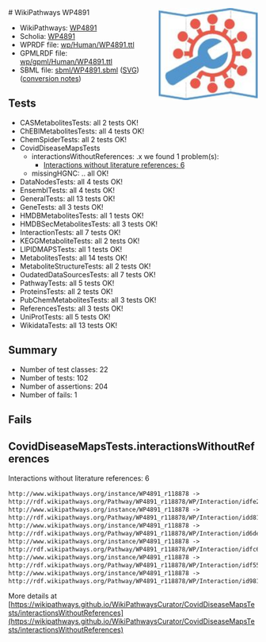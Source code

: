 <img style="float: right; width: 200px" src="../logo.png" />
# WikiPathways WP4891

* WikiPathways: [WP4891](https://identifiers.org/wikipathways:WP4891)
* Scholia: [WP4891](https://scholia.toolforge.org/wikipathways/WP4891)
* WPRDF file: [wp/Human/WP4891.ttl](../wp/Human/WP4891.ttl)
* GPMLRDF file: [wp/gpml/Human/WP4891.ttl](../wp/gpml/Human/WP4891.ttl)
* SBML file: [sbml/WP4891.sbml](../sbml/WP4891.sbml) ([SVG](../sbml/WP4891.svg)) ([conversion notes](../sbml/WP4891.txt))

## Tests
* CASMetabolitesTests: all 2 tests OK!
* ChEBIMetabolitesTests: all 4 tests OK!
* ChemSpiderTests: all 2 tests OK!
* CovidDiseaseMapsTests
    * interactionsWithoutReferences: .x we found 1 problem(s):
        * [Interactions without literature references: 6](#2e295934)
    * missingHGNC: .. all OK!
* DataNodesTests: all 4 tests OK!
* EnsemblTests: all 4 tests OK!
* GeneralTests: all 13 tests OK!
* GeneTests: all 3 tests OK!
* HMDBMetabolitesTests: all 1 tests OK!
* HMDBSecMetabolitesTests: all 3 tests OK!
* InteractionTests: all 7 tests OK!
* KEGGMetaboliteTests: all 2 tests OK!
* LIPIDMAPSTests: all 1 tests OK!
* MetabolitesTests: all 14 tests OK!
* MetaboliteStructureTests: all 2 tests OK!
* OudatedDataSourcesTests: all 7 tests OK!
* PathwayTests: all 5 tests OK!
* ProteinsTests: all 2 tests OK!
* PubChemMetabolitesTests: all 3 tests OK!
* ReferencesTests: all 3 tests OK!
* UniProtTests: all 5 tests OK!
* WikidataTests: all 13 tests OK!


## Summary

* Number of test classes: 22
* Number of tests: 102
* Number of assertions: 204
* Number of fails: 1

## Fails

<a name="2e295934" />

## CovidDiseaseMapsTests.interactionsWithoutReferences

Interactions without literature references: 6
```
http://www.wikipathways.org/instance/WP4891_r118878 -> http://rdf.wikipathways.org/Pathway/WP4891_r118878/WP/Interaction/idfe2de42e
http://www.wikipathways.org/instance/WP4891_r118878 -> http://rdf.wikipathways.org/Pathway/WP4891_r118878/WP/Interaction/idd81b881e
http://www.wikipathways.org/instance/WP4891_r118878 -> http://rdf.wikipathways.org/Pathway/WP4891_r118878/WP/Interaction/id6de06d86
http://www.wikipathways.org/instance/WP4891_r118878 -> http://rdf.wikipathways.org/Pathway/WP4891_r118878/WP/Interaction/idfc67b63
http://www.wikipathways.org/instance/WP4891_r118878 -> http://rdf.wikipathways.org/Pathway/WP4891_r118878/WP/Interaction/idf55cb6e4
http://www.wikipathways.org/instance/WP4891_r118878 -> http://rdf.wikipathways.org/Pathway/WP4891_r118878/WP/Interaction/id981d12bb
```

More details at [https://wikipathways.github.io/WikiPathwaysCurator/CovidDiseaseMapsTests/interactionsWithoutReferences](https://wikipathways.github.io/WikiPathwaysCurator/CovidDiseaseMapsTests/interactionsWithoutReferences)

